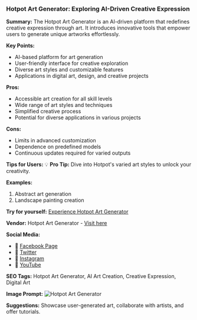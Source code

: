 
### Hotpot Art Generator: Exploring AI-Driven Creative Expression

**Summary:** The Hotpot Art Generator is an AI-driven platform that redefines creative expression through art. It introduces innovative tools that empower users to generate unique artworks effortlessly.

**Key Points:**
- AI-based platform for art generation
- User-friendly interface for creative exploration
- Diverse art styles and customizable features
- Applications in digital art, design, and creative projects

**Pros:**
- Accessible art creation for all skill levels
- Wide range of art styles and techniques
- Simplified creative process
- Potential for diverse applications in various projects

**Cons:**
- Limits in advanced customization
- Dependence on predefined models
- Continuous updates required for varied outputs

**Tips for Users:**
💡 **Pro Tip:** Dive into Hotpot's varied art styles to unlock your creativity.

**Examples:**
1. Abstract art generation
2. Landscape painting creation

**Try for yourself:** [Experience Hotpot Art Generator](<insert-your-url-here>)

**Vendor:** Hotpot Art Generator - [Visit here](<insert-vendor-url-here>)

**Social Media:**
- 📘 [Facebook Page](https://www.facebook.com/hotpotart)
- 📄 [Twitter](https://www.twitter.com/hotpotart)
- 📸 [Instagram](https://www.instagram.com/hotpotartofficial/)
- 🎥 [YouTube](https://www.youtube.com/hotpotart)

**SEO Tags:** Hotpot Art Generator, AI Art Creation, Creative Expression, Digital Art

**Image Prompt:** ![Hotpot Art Generator](insert-image-url-here)

**Suggestions:** Showcase user-generated art, collaborate with artists, and offer tutorials.
